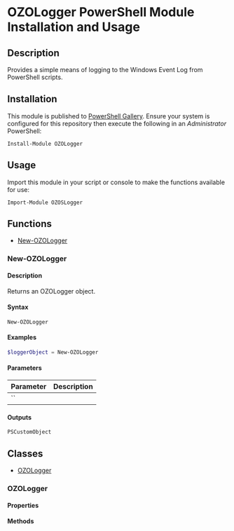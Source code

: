 # OZOLogger PowerShell Module Installation and Usage

## Description
Provides a simple means of logging to the Windows Event Log from PowerShell scripts.

## Installation
This module is published to [PowerShell Gallery](https://learn.microsoft.com/en-us/powershell/scripting/gallery/overview?view=powershell-5.1). Ensure your system is configured for this repository then execute the following in an _Administrator_ PowerShell:

`Install-Module OZOLogger`

## Usage
Import this module in your script or console to make the functions available for use:

`Import-Module OZOSLogger`

## Functions

- [New-OZOLogger](#new-ozologger)

### New-OZOLogger
#### Description
Returns an OZOLogger object.
#### Syntax
```
New-OZOLogger
```
#### Examples
```powershell
$loggerObject = New-OZOLogger
```
#### Parameters
|Parameter|Description|
|---------|-----------|
|``||

#### Outputs
`PSCustomObject`

## Classes

- [OZOLogger](ozologger)

### OZOLogger
#### Properties
#### Methods